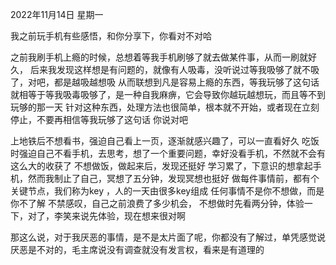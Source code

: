 2022年11月14日 星期一

我之前玩手机有些感悟，和你分享下，你看对不对哈

之前我刷手机上瘾的时候，总想着等我手机刷够了就去做某件事，从而一刷就好久，
后来我发现这样想是有问题的，就像有人吸毒，没听说过等我吸够了就不吸了，对吧，都是越吸越想吸
从而联想到凡是容易上瘾的东西，等我玩够了这句话就相等于等我吸毒吸够了，是一种自我麻痹，它会导致你越玩越想玩，而且等不到玩够的那一天
针对这种东西，处理方法也很简单，根本就不开始，或者现在立刻停止，不要再相信等我玩够了这句话
你说对吧




上地铁后不想看书，强迫自己看上一页，逐渐就感兴趣了，可以一直看好久
吃饭时强迫自己不看手机，去思考，想了一个重要问题，幸好没看手机，不然就不会有这么大的收获了
不想做饭，做起来后，发现还挺好
学习累了，下意识的想拿起手机，然而我制止了自己，冥想了五分钟，发现冥想也挺好
做每件事情前，都有个关键节点，我们称为key
，人的一天由很多key组成
任何事情不是你不想做，而是你不了解
不禁感叹，自己之前浪费了多少机会，
不想做时先看两分钟，体验一下，对了，李笑来说先体验，现在想来很对啊

那这么说，对于我厌恶的事情，是不是太片面了呢，你都没有了解过，单凭感觉说厌恶是不对的，毛主席说没有调查就没有发言权，看来是有道理的




